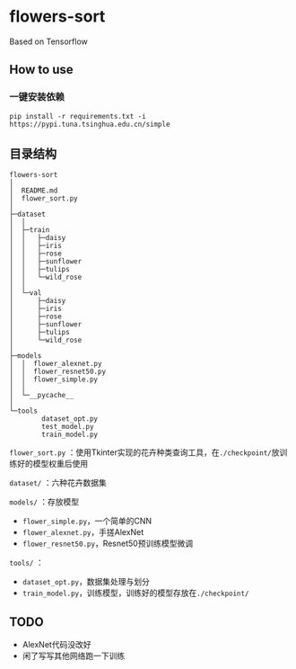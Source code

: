 # flowers-sort
 Based on Tensorflow

## How to use

### 一键安装依赖
```
pip install -r requirements.txt -i  https://pypi.tuna.tsinghua.edu.cn/simple
```

## 目录结构

```
flowers-sort
│
│  README.md
│  flower_sort.py
│  
├─dataset
│  │
│  ├─train
│  │   ├─daisy   
│  │   ├─iris   
│  │   ├─rose 
│  │   ├─sunflower
│  │   ├─tulips   
│  │   └─wild_rose
│  │          
│  └─val
│      ├─daisy   
│      ├─iris   
│      ├─rose 
│      ├─sunflower
│      ├─tulips   
│      └─wild_rose
│      
├─models
│  │  flower_alexnet.py
│  │  flower_resnet50.py
│  │  flower_simple.py
│  │  
│  └─__pycache__
│          
└─tools
        dataset_opt.py
        test_model.py
        train_model.py
```
`flower_sort.py` ：使用Tkinter实现的花卉种类查询工具，在`./checkpoint/`放训练好的模型权重后使用  


`dataset/` ：六种花卉数据集   

`models/` ：存放模型
- `flower_simple.py`，一个简单的CNN
- `flower_alexnet.py`，手搓AlexNet
- `flower_resnet50.py`，Resnet50预训练模型微调   

`tools/` ：
- `dataset_opt.py`，数据集处理与划分
- `train_model.py`，训练模型，训练好的模型存放在`./checkpoint/`



## TODO
- AlexNet代码没改好
- 闲了写写其他网络跑一下训练